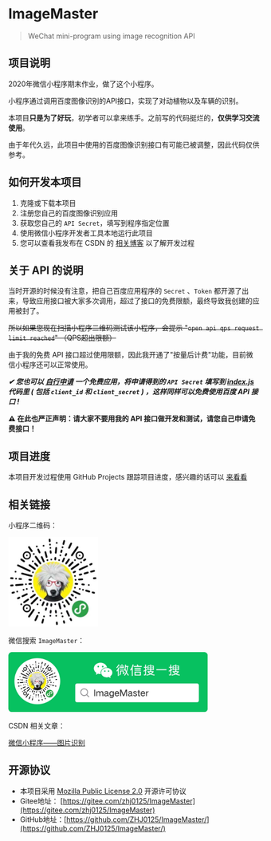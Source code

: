 # ImageMaster

> WeChat mini-program using image recognition API

## 项目说明

2020年微信小程序期末作业，做了这个小程序。

小程序通过调用百度图像识别的API接口，实现了对动植物以及车辆的识别。

本项目**只是为了好玩**，初学者可以拿来练手。之前写的代码挺烂的，**仅供学习交流使用**。

由于年代久远，此项目中使用的百度图像识别接口有可能已被调整，因此代码仅供参考。

## 如何开发本项目

1. 克隆或下载本项目
2. 注册您自己的百度图像识别应用
3. 获取您自己的 `API Secret`，填写到程序指定位置
4. 使用微信小程序开发者工具本地运行此项目
5. 您可以查看我发布在 CSDN 的 [相关博客](https://blog.csdn.net/ZHJ123CSDN/article/details/103818721) 以了解开发过程

## 关于 API 的说明

当时开源的时候没有注意，把自己百度应用程序的 `Secret` 、`Token` 都开源了出来，导致应用接口被大家多次调用，超过了接口的免费限额，最终导致我创建的应用被封了。

~~所以如果您现在扫描小程序二维码测试该小程序，会提示 "`open api qps request limit reached`" （QPS超出限额）~~

由于我的免费 API 接口超过使用限额，因此我开通了"按量后计费"功能，目前微信小程序还可以正常使用。

***✔ 您也可以 [自行申请](https://console.bce.baidu.com/ai/#/ai/imagerecognition/overview/index) 一个免费应用，将申请得到的 `API Secret` 填写到 [index.js](WeChat/pages/index/index.js) 代码里 ( 包括 `client_id` 和 `client_secret` ) ，这样同样可以免费使用百度 API 接口 !***

**⚠ 在此也严正声明：请大家不要用我的 API 接口做开发和测试，请您自己申请免费接口！**

## 项目进度

本项目开发过程使用 GitHub Projects 跟踪项目进度，感兴趣的话可以 [来看看](https://github.com/ZHJ0125/ImageMaster/projects/1)

## 相关链接

小程序二维码：

<img width="180" height="180" src="Documents/WeChat_Image.jpg"/>

微信搜索 `ImageMaster`：

<img width="400" height="120" src="Documents/WeChat_Search.jpg"/>

CSDN 相关文章：

[微信小程序——图片识别](https://blog.csdn.net/ZHJ123CSDN/article/details/103818721)

## 开源协议

* 本项目采用 [Mozilla Public License 2.0](https://github.com/ZHJ0125/ImageMaster/blob/master/LICENSE) 开源许可协议
* Gitee地址： [https://gitee.com/zhj0125/ImageMaster](https://gitee.com/zhj0125/ImageMaster)
* GitHub地址：[https://github.com/ZHJ0125/ImageMaster/](https://github.com/ZHJ0125/ImageMaster/)
